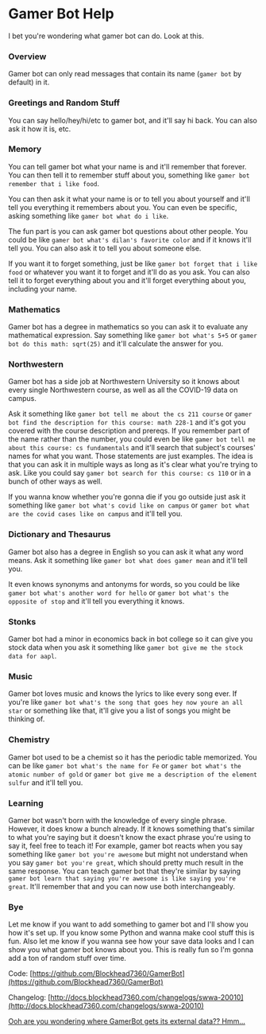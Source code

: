 # Gamer Bot Help
I bet you're wondering what gamer bot can do. Look at this.

### Overview
Gamer bot can only read messages that contain its name (`gamer bot` by default) in it.

### Greetings and Random Stuff
You can say hello/hey/hi/etc to gamer bot, and it'll say hi back. You can also ask it how it is, etc.

### Memory
You can tell gamer bot what your name is and it'll remember that forever. You can then tell it to remember stuff about you, something like `gamer bot remember that i like food`.

You can then ask it what your name is or to tell you about yourself and it'll tell you everything it remembers about you. You can even be specific, asking something like `gamer bot what do i like`.

The fun part is you can ask gamer bot questions about other people. You could be like `gamer bot what's dilan's favorite color` and if it knows it'll tell you. You can also ask it to tell you about someone else.

If you want it to forget something, just be like `gamer bot forget that i like food` or whatever you want it to forget and it'll do as you ask. You can also tell it to forget everything about you and it'll forget everything about you, including your name.

### Mathematics
Gamer bot has a degree in mathematics so you can ask it to evaluate any mathematical expression. Say something like `gamer bot what's 5+5` or `gamer bot do this math: sqrt(25)` and it'll calculate the answer for you.

### Northwestern
Gamer bot has a side job at Northwestern University so it knows about every single Northwestern course, as well as all the COVID-19 data on campus.

Ask it something like `gamer bot tell me about the cs 211 course` or `gamer bot find the description for this course: math 228-1` and it's got you covered with the course description and prereqs. If you remember part of the name rather than the number, you could even be like `gamer bot tell me about this course: cs fundamentals` and it'll search that subject's courses' names for what you want. Those statements are just examples. The idea is that you can ask it in multiple ways as long as it's clear what you're trying to ask. Like you could say `gamer bot search for this course: cs 110` or in a bunch of other ways as well.

If you wanna know whether you're gonna die if you go outside just ask it something like `gamer bot what's covid like on campus` or `gamer bot what are the covid cases like on campus` and it'll tell you.

### Dictionary and Thesaurus
Gamer bot also has a degree in English so you can ask it what any word means. Ask it something like `gamer bot what does gamer mean` and it'll tell you.

It even knows synonyms and antonyms for words, so you could be like `gamer bot what's another word for hello` or `gamer bot what's the opposite of stop` and it'll tell you everything it knows.

### Stonks
Gamer bot had a minor in economics back in bot college so it can give you stock data when you ask it something like `gamer bot give me the stock data for aapl`.

### Music
Gamer bot loves music and knows the lyrics to like every song ever. If you're like `gamer bot what's the song that goes hey now youre an all star` or something like that, it'll give you a list of songs you might be thinking of.

### Chemistry
Gamer bot used to be a chemist so it has the periodic table memorized. You can be like `gamer bot what's the name for Fe` or `gamer bot what's the atomic number of gold` or `gamer bot give me a description of the element sulfur` and it'll tell you.

### Learning
Gamer bot wasn't born with the knowledge of every single phrase. However, it does know a bunch already. If it knows something that's similar to what you're saying but it doesn't know the exact phrase you're using to say it, feel free to teach it! For example, gamer bot reacts when you say something like `gamer bot you're awesome` but might not understand when you say `gamer bot you're great`, which should pretty much result in the same response. You can teach gamer bot that they're similar by saying `gamer bot learn that saying you're awesome is like saying you're great`. It'll remember that and you can now use both interchangeably.

### Bye
Let me know if you want to add something to gamer bot and I'll show you how it's set up. If you know some Python and wanna make cool stuff this is fun. Also let me know if you wanna see how your save data looks and I can show you what gamer bot knows about you. This is really fun so I'm gonna add a ton of random stuff over time.

Code: [https://github.com/Blockhead7360/GamerBot](https://github.com/Blockhead7360/GamerBot)

Changelog: [http://docs.blockhead7360.com/changelogs/swwa-20010](http://docs.blockhead7360.com/changelogs/swwa-20010)

[Ooh are you wondering where GamerBot gets its external data?? Hmm...](https://github.com/Blockhead7360/GamerBot/blob/main/README.md)
